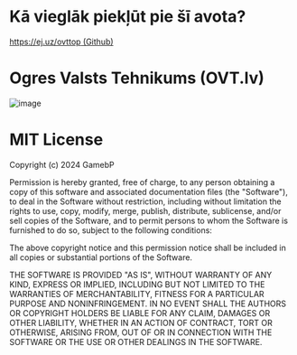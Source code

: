 # Kā vieglāk piekļūt pie šī avota?
[https://ej.uz/ovttop (Github)](https://ej.uz/ovttop)  

# Ogres Valsts Tehnikums (OVT.lv)
![image](https://media0.giphy.com/media/v1.Y2lkPTc5MGI3NjExNHdncmFtY2RjN3o3MzloNWVtczBzbHJhYnc0MGdlajY4MjIzdnZwNyZlcD12MV9pbnRlcm5hbF9naWZfYnlfaWQmY3Q9Zw/9xclkZ5bGQHgyt2mR5/giphy.gif)

# MIT License

Copyright (c) 2024 GamebP

Permission is hereby granted, free of charge, to any person obtaining a copy
of this software and associated documentation files (the "Software"), to deal
in the Software without restriction, including without limitation the rights
to use, copy, modify, merge, publish, distribute, sublicense, and/or sell
copies of the Software, and to permit persons to whom the Software is
furnished to do so, subject to the following conditions:

The above copyright notice and this permission notice shall be included in all
copies or substantial portions of the Software.

THE SOFTWARE IS PROVIDED "AS IS", WITHOUT WARRANTY OF ANY KIND, EXPRESS OR
IMPLIED, INCLUDING BUT NOT LIMITED TO THE WARRANTIES OF MERCHANTABILITY,
FITNESS FOR A PARTICULAR PURPOSE AND NONINFRINGEMENT. IN NO EVENT SHALL THE
AUTHORS OR COPYRIGHT HOLDERS BE LIABLE FOR ANY CLAIM, DAMAGES OR OTHER
LIABILITY, WHETHER IN AN ACTION OF CONTRACT, TORT OR OTHERWISE, ARISING FROM,
OUT OF OR IN CONNECTION WITH THE SOFTWARE OR THE USE OR OTHER DEALINGS IN THE
SOFTWARE.
